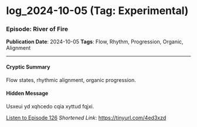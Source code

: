 # log_2024-10-05 (Tag: Experimental)

### Episode: River of Fire

**Publication Date**: 2024-10-05
**Tags**: Flow, Rhythm, Progression, Organic, Alignment

---

#### Cryptic Summary
Flow states, rhythmic alignment, organic progression.

#### Hidden Message
Usxeui yd xqhcedo cqia xyttud fqjxi.

[Listen to Episode 126](https://tinyurl.com/4ed3xzd)
*Shortened Link*: https://tinyurl.com/4ed3xzd

